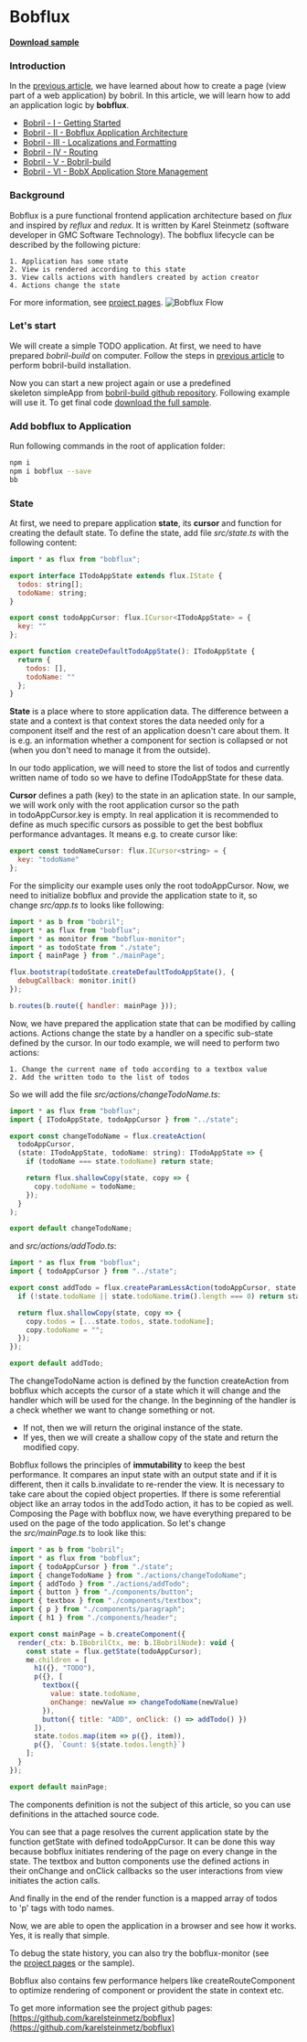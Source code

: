 [//]: # "bobrilComIgnoreStart"

# Bobflux

[//]: # "bobrilComIgnoreEnd"

**[Download sample](https://minhaskamal.github.io/DownGit/#/home?url=https://github.com/keeema/bobril-samples/tree/master/sampleAppBobflux)**

[//]: # "bobrilComIgnoreStart"

### Introduction

In the [previous article](https://github.com/keeema/bobril-samples/blob/master/articles/01_bobril-getting-started.md), we have learned about how to create a page (view part of a web application) by bobril. In this article, we will learn how to add an application logic by **bobflux**.

- [Bobril - I - Getting Started](https://github.com/keeema/bobril-samples/blob/master/articles/01_bobril-getting-started.md)
- [Bobril - II - Bobflux Application Architecture](https://github.com/keeema/bobril-samples/blob/master/articles/02_bobril-bobflux.md)
- [Bobril - III - Localizations and Formatting](https://github.com/keeema/bobril-samples/blob/master/articles/03_bobril-localizations.md)
- [Bobril - IV - Routing](https://github.com/keeema/bobril-samples/blob/master/articles/04_bobril-routing.md)
- [Bobril - V - Bobril-build](https://github.com/keeema/bobril-samples/blob/master/articles/05_bobril-bobril-build.md)
- [Bobril - VI - BobX Application Store Management](https://github.com/keeema/bobril-samples/blob/master/articles/06_bobril-bobx.md)

[//]: # "bobrilComIgnoreEnd"

### Background

Bobflux is a pure functional frontend application architecture based on *flux* and inspired by *reflux* and *redux*. It is written by Karel Steinmetz (software developer in GMC Software Technology). The bobflux lifecycle can be described by the following picture:

    1. Application has some state
    2. View is rendered according to this state
    3. View calls actions with handlers created by action creator
    4. Actions change the state

For more information, see [project pages](https://github.com/karelsteinmetz/bobflux/).
![Bobflux Flow](./images/bobflux.png)

### Let's start

We will create a simple TODO application. At first, we need to have prepared *bobril-build* on computer. Follow the steps in [previous article](https://github.com/keeema/bobril-samples/blob/master/articles/01_bobril-getting-started.md) to perform bobril-build installation.

Now you can start a new project again or use a predefined skeleton simpleApp from [bobril-build github repository](https://minhaskamal.github.io/DownGit/#/home?url=https://github.com/Bobris/bobril-build/tree/master/examples/simpleApp). Following example will use it. To get final code [download the full sample](https://minhaskamal.github.io/DownGit/#/home?url=https://github.com/keeema/bobril-samples/tree/master/sampleAppBobflux).

### Add bobflux to Application

Run following commands in the root of application folder:

```bash
npm i
npm i bobflux --save
bb
```

### State

At first, we need to prepare application **state**, its **cursor** and function for creating the default state. To define the state, add file *src/state.ts* with the following content:

```javascript
import * as flux from "bobflux";

export interface ITodoAppState extends flux.IState {
  todos: string[];
  todoName: string;
}

export const todoAppCursor: flux.ICursor<ITodoAppState> = {
  key: ""
};

export function createDefaultTodoAppState(): ITodoAppState {
  return {
    todos: [],
    todoName: ""
  };
}
```

**State** is a place where to store application data. The difference between a state and a context is that context stores the data needed only for a component itself and the rest of an application doesn't care about them. It is e.g. an information whether a component for section is collapsed or not (when you don't need to manage it from the outside).

In our todo application, we will need to store the list of todos and currently written name of todo so we have to define ITodoAppState for these data.

**Cursor** defines a path (key) to the state in an aplication state. In our sample, we will work only with the root application cursor so the path in todoAppCursor.key is empty. In real application it is recommended to define as much specific cursors as possible to get the best bobflux performance advantages. It means e.g. to create cursor like:

```javascript
export const todoNameCursor: flux.ICursor<string> = {
  key: "todoName"
};
```

For the simplicity our example uses only the root todoAppCursor. Now, we need to initialize bobflux and provide the application state to it, so change *src/app.ts* to looks like following:

```javascript
import * as b from "bobril";
import * as flux from "bobflux";
import * as monitor from "bobflux-monitor";
import * as todoState from "./state";
import { mainPage } from "./mainPage";

flux.bootstrap(todoState.createDefaultTodoAppState(), {
  debugCallback: monitor.init()
});

b.routes(b.route({ handler: mainPage }));
```

Now, we have prepared the application state that can be modified by calling actions. Actions change the state by a handler on a specific sub-state defined by the cursor. In our todo example, we will need to perform two actions:

    1. Change the current name of todo according to a textbox value
    2. Add the written todo to the list of todos

So we will add the file *src/actions/changeTodoName.ts*:

```javascript
import * as flux from "bobflux";
import { ITodoAppState, todoAppCursor } from "../state";

export const changeTodoName = flux.createAction(
  todoAppCursor,
  (state: ITodoAppState, todoName: string): ITodoAppState => {
    if (todoName === state.todoName) return state;

    return flux.shallowCopy(state, copy => {
      copy.todoName = todoName;
    });
  }
);

export default changeTodoName;
```

and *src/actions/addTodo.ts*:

```javascript
import * as flux from "bobflux";
import { todoAppCursor } from "../state";

export const addTodo = flux.createParamLessAction(todoAppCursor, state => {
  if (!state.todoName || state.todoName.trim().length === 0) return state;

  return flux.shallowCopy(state, copy => {
    copy.todos = [...state.todos, state.todoName];
    copy.todoName = "";
  });
});

export default addTodo;
```

The changeTodoName action is defined by the function createAction from bobflux which accepts the cursor of a state which it will change and the handler which will be used for the change. In the beginning of the handler is a check whether we want to change something or not.

- If not, then we will return the original instance of the state.
- If yes, then we will create a shallow copy of the state and return the modified copy.

Bobflux follows the principles of **immutability** to keep the best performance. It compares an input state with an output state and if it is different, then it calls b.invalidate to re-render the view. It is necessary to take care about the copied object properties. If there is some referential object like an array todos in the addTodo action, it has to be copied as well. Composing the Page with bobflux now, we have everything prepared to be used on the page of the todo application. So let's change the *src/mainPage.ts* to look like this:

```javascript
import * as b from "bobril";
import * as flux from "bobflux";
import { todoAppCursor } from "./state";
import { changeTodoName } from "./actions/changeTodoName";
import { addTodo } from "./actions/addTodo";
import { button } from "./components/button";
import { textbox } from "./components/textbox";
import { p } from "./components/paragraph";
import { h1 } from "./components/header";

export const mainPage = b.createComponent({
  render(_ctx: b.IBobrilCtx, me: b.IBobrilNode): void {
    const state = flux.getState(todoAppCursor);
    me.children = [
      h1({}, "TODO"),
      p({}, [
        textbox({
          value: state.todoName,
          onChange: newValue => changeTodoName(newValue)
        }),
        button({ title: "ADD", onClick: () => addTodo() })
      ]),
      state.todos.map(item => p({}, item)),
      p({}, `Count: ${state.todos.length}`)
    ];
  }
});

export default mainPage;
```

The components definition is not the subject of this article, so you can use definitions in the attached source code.

You can see that a page resolves the current application state by the function getState with defined todoAppCursor. It can be done this way because bobflux initiates rendering of the page on every change in the state.
The textbox and button components use the defined actions in their onChange and onClick callbacks so the user interactions from view initiates the action calls.

And finally in the end of the render function is a mapped array of todos to 'p' tags with todo names.

Now, we are able to open the application in a browser and see how it works. Yes, it is really that simple.

To debug the state history, you can also try the bobflux-monitor (see the [project pages](https://github.com/keeema/bobflux-monitor) or the sample).

Bobflux also contains few performance helpers like createRouteComponent to optimize rendering of component or provident the state in context etc.

To get more information see the project github pages: [https://github.com/karelsteinmetz/bobflux](https://github.com/karelsteinmetz/bobflux)
